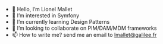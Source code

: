 - 👋 Hello, I’m Lionel Mallet
- 👀 I’m interested in Symfony
- 🌱 I’m currently learning Design Patterns
- 💞️ I’m looking to collaborate on PIM/DAM/MDM frameworks
- 📫 How to write me? send me an email to lmallet@galilee.fr
